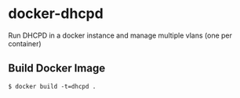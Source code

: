 docker-dhcpd
============

Run DHCPD in a docker instance and manage multiple vlans (one per container)

Build Docker Image
------------------

    $ docker build -t=dhcpd .
